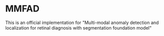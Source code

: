 # MMFAD
This is an official implementation for "Multi-modal anomaly detection and localization for retinal diagnosis with segmentation foundation model“
